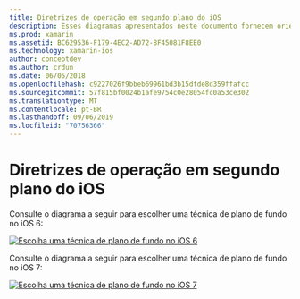 ```yaml
---
title: Diretrizes de operação em segundo plano do iOS
description: Esses diagramas apresentados neste documento fornecem orientação sobre quais das várias opções de plano de fundo do iOS devem ser escolhidas para uma necessidade específica.
ms.prod: xamarin
ms.assetid: BC629536-F179-4EC2-AD72-8F45081F8EE0
ms.technology: xamarin-ios
author: conceptdev
ms.author: crdun
ms.date: 06/05/2018
ms.openlocfilehash: c9227026f9bbeb69961bd3b15dfde8d359ffafcc
ms.sourcegitcommit: 57f815bf0024b1afe9754c0e28054fc0a53ce302
ms.translationtype: MT
ms.contentlocale: pt-BR
ms.lasthandoff: 09/06/2019
ms.locfileid: "70756366"
---
```

# <a name="ios-backgrounding-guidance"></a>Diretrizes de operação em segundo plano do iOS

Consulte o diagrama a seguir para escolher uma técnica de plano de fundo no iOS 6:

 [![](ios-backgrounding-guidance-images/image10.png "Escolha uma técnica de plano de fundo no iOS 6")](ios-backgrounding-guidance-images/image10.png#lightbox)

Consulte o diagrama a seguir para escolher uma técnica de plano de fundo no iOS 7:

 [![](ios-backgrounding-guidance-images/image10b.png "Escolha uma técnica de plano de fundo no iOS 7")](ios-backgrounding-guidance-images/image10b.png#lightbox)
